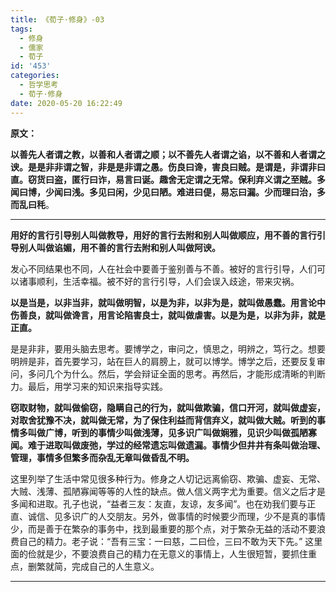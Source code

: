 ```yaml
---
title: 《荀子·修身》-03
tags:
  - 修身
  - 儒家
  - 荀子
id: '453'
categories:
  - 哲学思考
  - 荀子·修身
date: 2020-05-20 16:22:49
---
```


**原文：**

**以善先人者谓之教，以善和人者谓之顺；以不善先人者谓之谄，以不善和人者谓之谀。是是非非谓之智，非是是非谓之愚。伤良曰谗，害良曰贼。是谓是，非谓非曰直。窃货曰盗，匿行曰诈，易言曰诞。趣舍无定谓之无常。保利弃义谓之至贼。多闻曰博，少闻曰浅。多见曰闲，少见曰陋。难进曰偍，易忘曰漏。少而理曰治，多而乱曰秏**。
<!-- more -->
* * *

**用好的言行引导别人叫做教导，用好的言行去附和别人叫做顺应，用不善的言行引导别人叫做谄媚，用不善的言行去附和别人叫做阿谀。**

发心不同结果也不同，人在社会中要善于鉴别善与不善。被好的言行引导，人们可以诸事顺利，生活幸福。被不好的言行引导，人们会误入歧途，带来灾祸。

**以是当是，以非当非，就叫做明智，以是为非，以非为是，就叫做愚蠢。用言论中伤善良，就叫做谗言，用言论陷害良士，就叫做虐害。以是为是，以非为非，就是正直。**

是是非非，要用头脑去思考。要博学之，审问之，慎思之，明辨之，笃行之。想要明辨是非，首先要学习，站在巨人的肩膀上，就可以博学。博学之后，还要反复审问，多问几个为什么。然后，学会辩证全面的思考。再然后，才能形成清晰的判断力。最后，用学习来的知识来指导实践。

**窃取财物，就叫做偷窃，隐瞒自己的行为，就叫做欺骗，信口开河，就叫做虚妄，对取舍犹豫不决，就叫做无常，为了保住利益而背信弃义，就叫做大贼。听到的事情多叫做广博，听到的事情少叫做浅薄，见多识广叫做娴雅，见识少叫做孤陋寡闻。难于进取叫做废弛，学过的经常遗忘叫做遗漏。事情少但井井有条叫做治理、管理，事情多但繁多而杂乱无章叫做昏乱不明。**

这里列举了生活中常见很多种行为。修身之人切记远离偷窃、欺骗、虚妄、无常、大贼、浅薄、孤陋寡闻等等的人性的缺点。做人信义两字尤为重要。信义之后才是多闻和进取。孔子也说，“益者三友：友直，友谅，友多闻”。也在劝我们要与正直、诚信、见多识广的人交朋友。另外，做事情的时候要少而理，少不是真的事情少，而是善于在繁杂的事务中，找到最重要的那个点，对于繁杂无益的活动不要浪费自己的精力。老子说：“吾有三宝：一曰慈，二曰俭，三曰不敢为天下先。” 这里面的俭就是少，不要浪费自己的精力在无意义的事情上，人生很短暂，要抓住重点，删繁就简，完成自己的人生意义。

* * *

